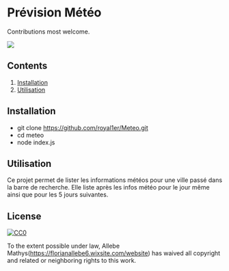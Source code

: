 # Prévision Météo 

Contributions most welcome.

![](https://media.giphy.com/media/jeAQYN9FfROX6/giphy.gif)

## Contents

1. [Installation](#installation)
2. [Utilisation](#utilisation)

## Installation
* git clone https://github.com/royal1er/Meteo.git
* cd meteo
* node index.js

## Utilisation

Ce projet permet de lister les informations météos pour une ville passé dans la barre de recherche. Elle liste après les infos météo pour le jour même ainsi que pour les 5 jours suivantes.

## License

[![CC0](http://i.creativecommons.org/p/zero/1.0/88x31.png)](http://creativecommons.org/publicdomain/zero/1.0/)

To the extent possible under law, Allebe Mathys(https://florianallebe6.wixsite.com/website) has waived all copyright and related or neighboring rights to this work.
